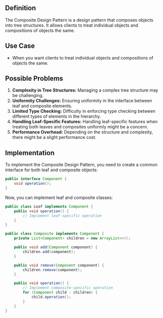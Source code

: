 ## Definition
The Composite Design Pattern is a design pattern that composes objects into tree structures. It allows clients to treat individual objects and compositions of objects the same.
## Use Case
- When you want clients to treat individual objects and compositions of objects the same.
## Possible Problems
1. **Complexity in Tree Structures:** Managing a complex tree structure may be challenging.
2. **Uniformity Challenges:** Ensuring uniformity in the interface between leaf and composite elements.
3. **Limited Type Checking:** Difficulty in enforcing type checking between different types of elements in the hierarchy.
4. **Handling Leaf-Specific Features:** Handling leaf-specific features when treating both leaves and composites uniformly might be a concern.
5. **Performance Overhead:** Depending on the structure and complexity, there might be a slight performance cost.
## Implementation
To implement the Composite Design Pattern, you need to create a common interface for both leaf and composite objects:

```java
public interface Component {
    void operation();
}
```
Now, you can implement leaf and composite classes:
```java
public class Leaf implements Component {
    public void operation() {
        // Implement leaf-specific operation
    }
}

public class Composite implements Component {
    private List<Component> children = new ArrayList<>();

    public void add(Component component) {
        children.add(component);
    }

    public void remove(Component component) {
        children.remove(component);
    }

    public void operation() {
        // Implement composite-specific operation
        for (Component child : children) {
            child.operation();
        }
    }
}
```

